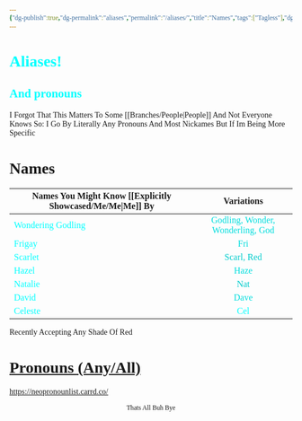 ```yaml
---
{"dg-publish":true,"dg-permalink":"aliases","permalink":"/aliases/","title":"Names","tags":["Tagless"],"dgShowToc":true,"noteIcon":""}
---
```


<style id="Force_Custom_Fonts" type="text/css">@font-face{font-style:normal;font-family:"Merriweather";src:local("Merriweather")}@font-face{font-style:bolder;font-family:"Merriweather";src:local("Merriweather")}@font-face{font-style:normal;font-family:"Merriweather";src:local("Merriweather");unicode-range:U+0-FF,U+2E80-9FFF,U+F900-FAFF,U+FE30-FE4F,U+20000-2FA1F}@font-face{font-style:bolder;font-family:"Merriweather";src:local("Merriweather");unicode-range:U+0-FF,U+2E80-9FFF,U+F900-FAFF,U+FE30-FE4F,U+20000-2FA1F}@font-face{font-style:normal;font-family:"Merriweather";src:local("Merriweather");unicode-range:U+0-FF}@font-face{font-style:bolder;font-family:"Merriweather";src:local("Merriweather");unicode-range:U+0-FF}:not(pre):not(code):not(textarea):not(tt):not(kbd):not(samp):not(var){font-family:"Merriweather"!important}pre,code,textarea,tt,kbd,samp,var{font-family:monospace!important}pre *,code *,textarea *,tt *,kbd *,samp *,var *{font-family:monospace!important}</style>


# <span style="color:#00FFFF">Aliases!</span>
## <span style="color:#00FFFF">And pronouns</span>
I Forgot That This Matters To Some [[Branches/People\|People]] And Not Everyone Knows So: I Go By Literally Any Pronouns And Most Nickames But If Im Being More Specific

# Names

| Names You Might Know [[Explicitly Showcased/Me/Me\|Me]] By                       |                             Variations                              |
| ---------------------------------------------------- | :-----------------------------------------------------------------: |
| <span style="color:#00FFFF">Wondering Godling</span> | <span style="color:#00DDDD">Godling, Wonder, Wonderling, God</span> |
| <span style="color:#00FFFF">Frigay</span>            |               <span style="color:#00DDDD">Fri</span>                |
| <span style="color:#00FFFF">Scarlet</span>           |            <span style="color:#00CCCC">Scarl, Red</span>            |
| <span style="color:#00FFFF">Hazel</span>             |               <span style="color:#00DDDD">Haze</span>               |
| <span style="color:#00FFFF">Natalie</span>           |               <span style="color:#00CCCC">Nat</span>                |
| <span style="color:#00FFFF">David</span>             |               <span style="color:#00DDDD">Dave</span>               |
| <span style="color:#00FFFF">Celeste</span>           |               <span style="color:#00FFFF">Cel</span>                |
Recently Accepting Any Shade Of Red

# [Pronouns (Any/All)](https://en.pronouns.page/@WonderingGodling)

https://neopronounlist.carrd.co/








<center><sub>Thats All  Buh Bye</sub></center>
